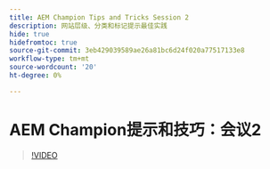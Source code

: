 ```yaml
---
title: AEM Champion Tips and Tricks Session 2
description: 网站层级、分类和标记提示最佳实践
hide: true
hidefromtoc: true
source-git-commit: 3eb429039589ae26a81bc6d24f020a77517133e8
workflow-type: tm+mt
source-wordcount: '20'
ht-degree: 0%

---
```



# AEM Champion提示和技巧：会议2

>[!VIDEO](https://video.tv.adobe.com/v/3409427)
